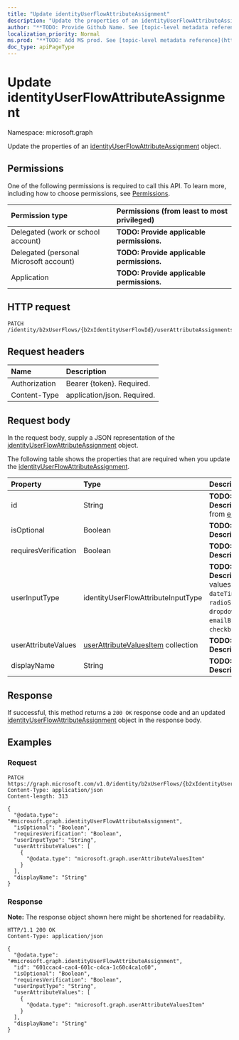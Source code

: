```yaml
---
title: "Update identityUserFlowAttributeAssignment"
description: "Update the properties of an identityUserFlowAttributeAssignment object."
author: "**TODO: Provide Github Name. See [topic-level metadata reference](https://msgo.azurewebsites.net/add/document/guidelines/metadata.html#topic-level-metadata)**"
localization_priority: Normal
ms.prod: "**TODO: Add MS prod. See [topic-level metadata reference](https://msgo.azurewebsites.net/add/document/guidelines/metadata.html#topic-level-metadata)**"
doc_type: apiPageType
---
```


# Update identityUserFlowAttributeAssignment
Namespace: microsoft.graph



Update the properties of an [identityUserFlowAttributeAssignment](../resources/identityuserflowattributeassignment.md) object.

## Permissions
One of the following permissions is required to call this API. To learn more, including how to choose permissions, see [Permissions](/graph/permissions-reference).

|Permission type|Permissions (from least to most privileged)|
|:---|:---|
|Delegated (work or school account)|**TODO: Provide applicable permissions.**|
|Delegated (personal Microsoft account)|**TODO: Provide applicable permissions.**|
|Application|**TODO: Provide applicable permissions.**|

## HTTP request

<!-- {
  "blockType": "ignored"
}
-->
``` http
PATCH /identity/b2xUserFlows/{b2xIdentityUserFlowId}/userAttributeAssignments/{identityUserFlowAttributeAssignmentId}
```

## Request headers
|Name|Description|
|:---|:---|
|Authorization|Bearer {token}. Required.|
|Content-Type|application/json. Required.|

## Request body
In the request body, supply a JSON representation of the [identityUserFlowAttributeAssignment](../resources/identityuserflowattributeassignment.md) object.

The following table shows the properties that are required when you update the [identityUserFlowAttributeAssignment](../resources/identityuserflowattributeassignment.md).

|Property|Type|Description|
|:---|:---|:---|
|id|String|**TODO: Add Description** Inherited from [entity](../resources/entity.md)|
|isOptional|Boolean|**TODO: Add Description**|
|requiresVerification|Boolean|**TODO: Add Description**|
|userInputType|identityUserFlowAttributeInputType|**TODO: Add Description**. Possible values are: `textBox`, `dateTimeDropdown`, `radioSingleSelect`, `dropdownSingleSelect`, `emailBox`, `checkboxMultiSelect`.|
|userAttributeValues|[userAttributeValuesItem](../resources/userattributevaluesitem.md) collection|**TODO: Add Description**|
|displayName|String|**TODO: Add Description**|



## Response

If successful, this method returns a `200 OK` response code and an updated [identityUserFlowAttributeAssignment](../resources/identityuserflowattributeassignment.md) object in the response body.

## Examples

### Request
<!-- {
  "blockType": "request",
  "name": "update_identityuserflowattributeassignment"
}
-->
``` http
PATCH https://graph.microsoft.com/v1.0/identity/b2xUserFlows/{b2xIdentityUserFlowId}/userAttributeAssignments/{identityUserFlowAttributeAssignmentId}
Content-Type: application/json
Content-length: 313

{
  "@odata.type": "#microsoft.graph.identityUserFlowAttributeAssignment",
  "isOptional": "Boolean",
  "requiresVerification": "Boolean",
  "userInputType": "String",
  "userAttributeValues": [
    {
      "@odata.type": "microsoft.graph.userAttributeValuesItem"
    }
  ],
  "displayName": "String"
}
```


### Response
**Note:** The response object shown here might be shortened for readability.
<!-- {
  "blockType": "response",
  "truncated": true
}
-->
``` http
HTTP/1.1 200 OK
Content-Type: application/json

{
  "@odata.type": "#microsoft.graph.identityUserFlowAttributeAssignment",
  "id": "601ccac4-cac4-601c-c4ca-1c60c4ca1c60",
  "isOptional": "Boolean",
  "requiresVerification": "Boolean",
  "userInputType": "String",
  "userAttributeValues": [
    {
      "@odata.type": "microsoft.graph.userAttributeValuesItem"
    }
  ],
  "displayName": "String"
}
```

